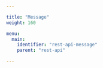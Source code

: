 ```yaml
---

title: "Message"
weight: 160

menu:
  main:
    identifier: "rest-api-message"
    parent: "rest-api"

---
```

